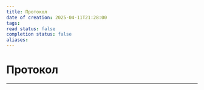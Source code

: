 ```yaml
---
title: Протокол
date of creation: 2025-04-11T21:28:00
tags: 
read status: false
completion status: false
aliases:
---
```

# Протокол
---
